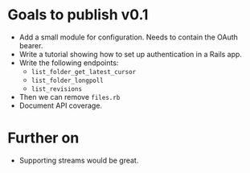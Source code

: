 # Goals to publish v0.1

- Add a small module for configuration. Needs to contain the OAuth bearer.
- Write a tutorial showing how to set up authentication in a Rails app.
- Write the following endpoints:
  - `list_folder_get_latest_cursor`
  - `list_folder_longpoll`
  - `list_revisions`
- Then we can remove `files.rb`
- Document API coverage.

# Further on

- Supporting streams would be great.
